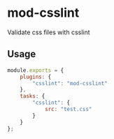 mod-csslint
===

Validate css files with csslint


## Usage

```js
module.exports = {
    plugins: {
        "csslint": "mod-csslint"
    },
    tasks: {
        "csslint": {
            src: "test.css"
        }
    }
};
```
